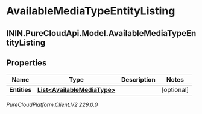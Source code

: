 # AvailableMediaTypeEntityListing

## ININ.PureCloudApi.Model.AvailableMediaTypeEntityListing

## Properties

|Name | Type | Description | Notes|
|------------ | ------------- | ------------- | -------------|
| **Entities** | [**List&lt;AvailableMediaType&gt;**](AvailableMediaType) |  | [optional] |



_PureCloudPlatform.Client.V2 229.0.0_
